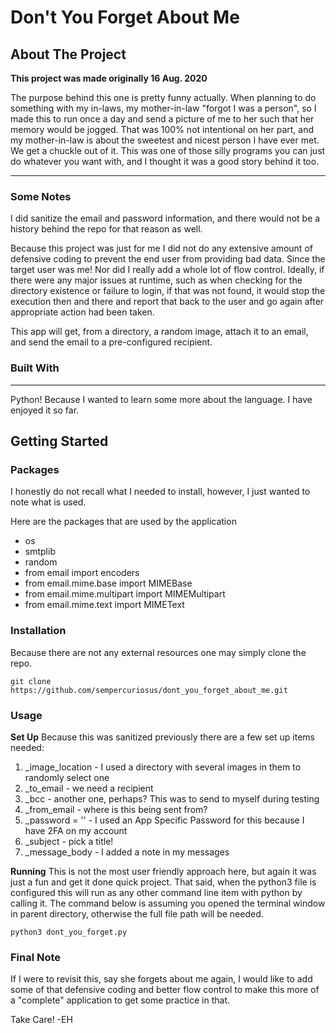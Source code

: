 # Don't You Forget About Me

## About The Project

**This project was made originally 16 Aug. 2020**

The purpose behind this one is pretty funny actually. When planning to do something with my in-laws, my mother-in-law "forgot I was a person", so I made this to run once a day and send a picture of me to her such that her memory would be jogged. That was 100% not intentional on her part, and my mother-in-law is about the sweetest and nicest person I have ever met.  We get a chuckle out of it. This was one of those silly programs you can just do whatever you want with, and I thought it was a good story behind it too.

---

### Some Notes

I did sanitize the email and password information, and there would not be a history behind the repo for that reason as well. 

Because this project was just for me I did not do any extensive amount of defensive coding to prevent the end user from providing bad data. Since the target user was me! Nor did I really add a whole lot of flow control. Ideally, if there were any major issues at runtime, such as when checking for the directory existence or failure to login, if that was not found, it would stop the execution then and there and report that back to the user and go again after appropriate action had been taken. 

This app will get, from a directory, a random image, attach it to an email, and send the email to a pre-configured recipient.

### Built With
---
Python! Because I wanted to learn some more about the language. I have enjoyed it so far. 

## Getting Started

### Packages
I honestly do not recall what I needed to install, however, I just wanted to note what is used. 

Here are the packages that are used by the application

* os
* smtplib
* random
* from email import encoders
* from email.mime.base import MIMEBase
* from email.mime.multipart import MIMEMultipart
* from email.mime.text import MIMEText

### Installation 
Because there are not any external resources one may simply clone the repo. 

`git clone https://github.com/sempercuriosus/dont_you_forget_about_me.git`

### Usage

**Set Up**
Because this was sanitized previously there are a few set up items needed: 
  1. _image_location - I used a directory with several images in them to randomly select one
  2. _to_email - we need a recipient
  3. _bcc - another one, perhaps? This was to send to myself during testing
  4. _from_email - where is this being sent from?
  5. _password = '' - I used an App Specific Password for this because I have 2FA on my account
  6. _subject - pick a title!
  7. _message_body - I added a note in my messages

**Running**
This is not the most user friendly approach here, but again it was just a fun and get it done quick project. That said, when the python3 file is configured this will run as any other command line item with python by calling it. The command below is assuming you opened the terminal window in parent directory, otherwise the full file path will be needed.

`python3 dont_you_forget.py`

### Final Note
If I were to revisit this, say she forgets about me again, I would like to add some of that defensive coding and better flow control to make this more of a "complete" application to get some practice in that. 

Take Care!
-EH
